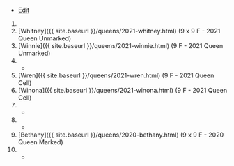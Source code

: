 * [Edit](https://github.com/joejcollins/rhapsody-angel/edit/master/_includes/apiary.md)

1. 
1. [Whitney]({{ site.baseurl }}/queens/2021-whitney.html) (9 x 9 F - 2021 Queen Unmarked)
1. [Winnie]({{ site.baseurl }}/queens/2021-winnie.html) (9 F - 2021 Queen Unmarked)
1. -
1. [Wren]({{ site.baseurl }}/queens/2021-wren.html) (9 F - 2021 Queen Cell)
1. [Winona]({{ site.baseurl }}/queens/2021-winona.html) (9 F - 2021 Queen Cell)
1. -
1. -
1. [Bethany]({{ site.baseurl }}/queens/2020-bethany.html) (9 x 9 F - 2020 Queen Marked)
1. -
